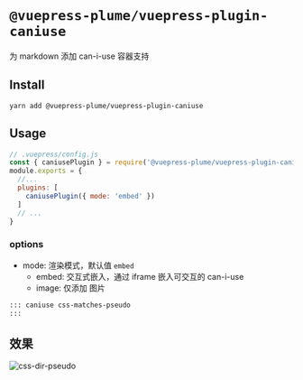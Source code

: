 # `@vuepress-plume/vuepress-plugin-caniuse`

为 markdown 添加 can-i-use 容器支持
## Install
```
yarn add @vuepress-plume/vuepress-plugin-caniuse
```
## Usage
``` js
// .vuepress/config.js
const { caniusePlugin } = require('@vuepress-plume/vuepress-plugin-caniuse')
module.exports = {
  //...
  plugins: [
    caniusePlugin({ mode: 'embed' })
  ]
  // ...
}
```

### options

- mode: 渲染模式，默认值 `embed`
  - embed: 交互式嵌入，通过 iframe 嵌入可交互的 can-i-use
  - image: 仅添加 图片

``` md
::: caniuse css-matches-pseudo
:::
```

## 效果

![css-dir-pseudo](https://caniuse.bitsofco.de/image/css-dir-pseudo.webp)
